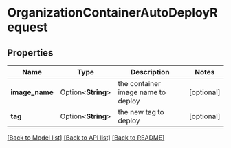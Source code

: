 # OrganizationContainerAutoDeployRequest

## Properties

Name | Type | Description | Notes
------------ | ------------- | ------------- | -------------
**image_name** | Option<**String**> | the container image name to deploy | [optional]
**tag** | Option<**String**> | the new tag to deploy | [optional]

[[Back to Model list]](../README.md#documentation-for-models) [[Back to API list]](../README.md#documentation-for-api-endpoints) [[Back to README]](../README.md)


